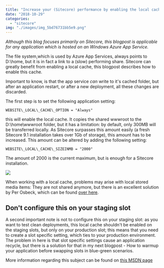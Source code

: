 ```yaml
---
title: "Increase your (Sitecore) performance by enabling the local cache on Azure App Services"
date: "2018-10-29"
categories: 
  - "sitecore"
img: "./images/img_5bd76731bb5e9.png"
---
```


_Although this blog focuses primarily on Sitecore, this blogpost is applicable for any application which is hosted on an Windows Azure App Service._

The file system,which is used by Azure App Services, always points to D:\\home, but it is in fact a link to a (slow) performing share. Sitecore can greatly benefit from enabling a local cache, this blogpost describes how to enable this cache.

Important to know, is that the app service _can_ write to it's cached folder, but after an application restart, or after a new deployment, all these changes are discarded.

The first step is to set the following application setting:

``` WEBSITE\_LOCAL\_CACHE\_OPTION = "Always" ```

this will enable the local cache. It copies the shared wwwroot to the D:\\home\\wwwroot folder, but it has a limitation: by default, only 300MB will be transferred locally. As Sitecore surpasses this amount easily (a fresh Sitecore 9.1 installation takes over 1Gb of storage), this amount has to be increased. This amount can be altered by adding the following setting:

``` WEBSITE\_LOCAL\_CACHE\_SIZEINMB = "2000" ```

The amount of 2000 is the current maximum, but is enough for a Sitecore installation.

![](images/img_5bd7675915aaa.png)

When working with a local cache, problems may arise with local stored media items: They are not shared anymore, but there is an excellent solution by Per Osbeck, which can be found [over here](https://medium.com/@osbeck.per/sitecore-azure-blob-cache-media-provider-45bd6aa533bf).

## Don't configure this on your staging slot

A second important note is not to configure this on your staging slot: as you want to test clean deployments, this local cache shouldn't be enabled on the staging slots, but only on your production slot; this means that you need to create a slot specific setting, which ties to your production environment. The problem in here is that slot specific settings cause an application recycle, but there is a solution for that in my next blogpost - How to warmup your application before swapping slots in blue-green scenarios.

More information regarding this subject can be found on [this MSDN page](https://docs.microsoft.com/nl-nl/azure/app-service/app-service-local-cache-overview)

